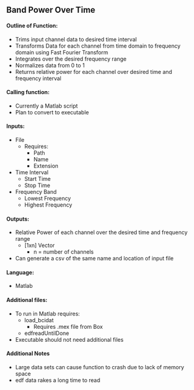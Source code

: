 ## Band Power Over Time
#### Outline of Function:
- Trims input channel data to desired time interval
- Transforms Data for each channel from time domain to frequency domain using Fast Fourier Transform
- Integrates over the desired frequency range
- Normalizes data from 0 to 1
- Returns relative power for each channel over desired time and frequency interval

#### Calling function:
- Currently a Matlab script
- Plan to convert to executable

#### Inputs:
- File
  - Requires:
    - Path
    - Name
    - Extension
- Time Interval
  - Start Time
  - Stop Time
- Frequency Band
  - Lowest Frequency
  - Highest Frequency
  
#### Outputs:
- Relative Power of each channel over the desired time and frequency range
  - [1xn] Vector
    - n = number of channels
- Can generate a csv of the same name and location of input file

#### Language:
- Matlab

#### Additional files:
- To run in Matlab requires:
  - load_bcidat
    - Requires .mex file from Box
  - edfreadUntilDone
- Executable should not need additional files

#### Additional Notes
- Large data sets can cause function to crash due to lack of memory space
- edf data rakes a long time to read
